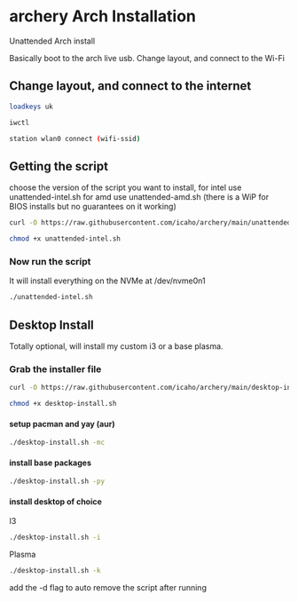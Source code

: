 # archery Arch Installation

Unattended Arch install

Basically boot to the arch live usb. Change layout, and connect to the Wi-Fi

## Change layout, and connect to the internet

``` bash
loadkeys uk
```

``` bash
iwctl
```

``` bash
station wlan0 connect (wifi-ssid)
```

## Getting the script

choose the version of the script you want to install, for intel use unattended-intel.sh for amd use unattended-amd.sh (there is a WiP for BIOS installs but no guarantees on it working)

``` bash
curl -O https://raw.githubusercontent.com/icaho/archery/main/unattended-intel.sh
```

``` bash
chmod +x unattended-intel.sh
```

### Now run the script

It will install everything on the NVMe at /dev/nvme0n1

``` bash
./unattended-intel.sh
```

## Desktop Install

Totally optional, will install my custom i3 or a base plasma.

### Grab the installer file

``` bash
curl -O https://raw.githubusercontent.com/icaho/archery/main/desktop-install.sh
```

``` bash
chmod +x desktop-install.sh
```

#### setup pacman and yay (aur)

``` bash
./desktop-install.sh -mc
```

#### install base packages

``` bash
./desktop-install.sh -py
```

#### install desktop of choice

I3

``` bash
./desktop-install.sh -i
```

Plasma

``` bash
./desktop-install.sh -k
```

add the -d flag to auto remove the script after running
